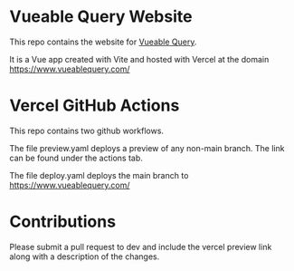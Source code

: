 # Vueable Query Website

This repo contains the website for [Vueable Query](https://github.com/oslabs-beta/Vueable-query).

It is a Vue app created with Vite and hosted with Vercel at the domain https://www.vueablequery.com/

# Vercel GitHub Actions
This repo contains two github workflows.

The file preview.yaml deploys a preview of any non-main branch. The link can be found under the actions tab.

The file deploy.yaml deploys the main branch to https://www.vueablequery.com/

# Contributions
Please submit a pull request to dev and include the vercel preview link along with a description of the changes.